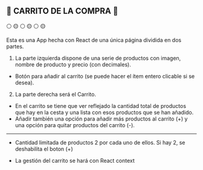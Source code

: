 ## :small_blue_diamond: CARRITO DE LA COMPRA :small_blue_diamond:

:white_circle: :yellow_circle: :white_circle: :yellow_circle: :white_circle: :yellow_circle:

Esta es una App hecha con React de una única página dividida en dos partes.

1. La parte izquierda dispone de una serie de productos con imagen, nombre de producto y precio (con decimales).

- Botón para añadir al carrito (se puede hacer el ítem entero clicable si se desea).

2. La parte derecha será el Carrito.

- En el carrito se tiene que ver reflejado la cantidad total de productos que hay en la cesta y una lista con esos productos que se han añadido.
- Añadir también una opción para añadir más productos al carrito (+) y una opción para quitar productos del carrito (-).

---

- Cantidad limitada de productos 2 por cada uno de ellos. Si hay 2, se deshabilita el boton (+)

- La gestión del carrito se hará con React context
